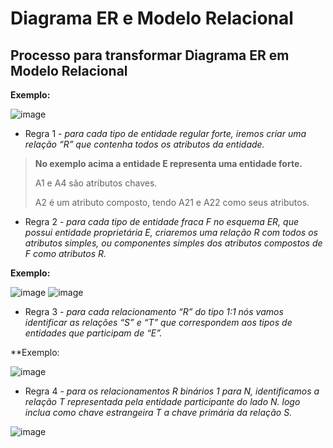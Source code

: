 # Diagrama ER e Modelo Relacional


## Processo para transformar Diagrama ER em Modelo Relacional

**Exemplo:**

![image](https://user-images.githubusercontent.com/86432208/156816435-7070d03f-7da1-4a3c-a990-a020ca2a25fb.png)


- Regra 1 - *para cada tipo de entidade regular forte, iremos criar uma relação “R” que contenha todos os atributos da entidade.*
> **No exemplo acima a entidade E representa uma entidade forte.**
> 
> A1 e A4 são atributos chaves.
> 
> A2 é um atributo composto, tendo A21 e A22 como seus atributos.

- Regra 2 - *para cada tipo de entidade fraca F no esquema ER, que possui entidade proprietária E, criaremos uma relação R com todos os atributos simples, ou componentes simples dos atributos compostos de F como atributos R.*

**Exemplo:**

![image](https://user-images.githubusercontent.com/86432208/156820393-197b5df9-55ed-4dcd-9705-d72e701e8651.png)
![image](https://user-images.githubusercontent.com/86432208/156820441-a1512586-1dd4-4ff6-89e6-e03e6a1b5de6.png)

- Regra 3 -  *para cada relacionamento “R” do tipo 1:1 nós vamos identificar as relações “S” e “T” que correspondem aos tipos de entidades que participam de “E”.*

**Exemplo:

![image](https://user-images.githubusercontent.com/86432208/157040448-fbb58493-1a58-43e0-9630-31656beff422.png)

- Regra 4 - *para os relacionamentos R binários 1 para N, identificamos a relação T representada pela entidade participante do lado N. logo inclua como chave estrangeira T a chave primária da relação S.*

![image](https://user-images.githubusercontent.com/86432208/157042809-a269a646-5323-4c56-9fe3-91aa43c865ef.png)








